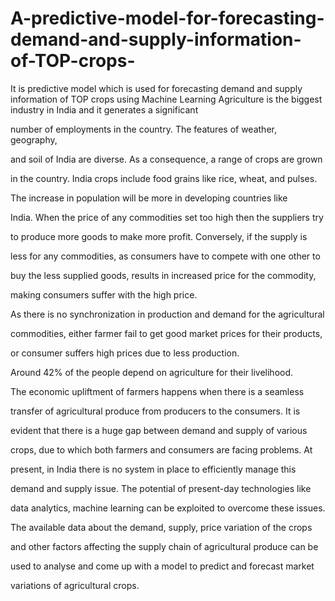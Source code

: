 # A-predictive-model-for-forecasting-demand-and-supply-information-of-TOP-crops-
It is predictive model which is used for forecasting demand and supply information of TOP crops using Machine Learning
Agriculture is the biggest industry in India and it generates a significant 

number of employments in the country. The features of weather, geography, 

and soil of India are diverse. As a consequence, a range of crops are grown 

in the country. India crops include food grains like rice, wheat, and pulses.

 The increase in population will be more in developing countries like 

India. When the price of any commodities set too high then the suppliers try 

to produce more goods to make more profit. Conversely, if the supply is 

less for any commodities, as consumers have to compete with one other to 

buy the less supplied goods, results in increased price for the commodity,

making consumers suffer with the high price.

As there is no synchronization in production and demand for the agricultural 

commodities, either farmer fail to get good market prices for their products,

or consumer suffers high prices due to less production.

 Around 42% of the people depend on agriculture for their livelihood. 

The economic upliftment of farmers happens when there is a seamless 

transfer of agricultural produce from producers to the consumers. It is 

evident that there is a huge gap between demand and supply of various 

crops, due to which both farmers and consumers are facing problems. At 

present, in India there is no system in place to efficiently manage this 

demand and supply issue. The potential of present-day technologies like 

data analytics, machine learning can be exploited to overcome these issues. 

The available data about the demand, supply, price variation of the crops 

and other factors affecting the supply chain of agricultural produce can be 

used to analyse and come up with a model to predict and forecast market 

variations of agricultural crops.
